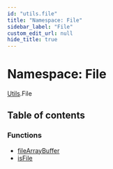 ```yaml
---
id: "utils.file"
title: "Namespace: File"
sidebar_label: "File"
custom_edit_url: null
hide_title: true
---
```


# Namespace: File

[Utils](utils.md).File

## Table of contents

### Functions

- [fileArrayBuffer](../functions/utils.file.filearraybuffer.md)
- [isFile](../functions/utils.file.isfile.md)
